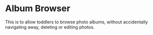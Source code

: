# Album Browser

This is to allow toddlers to browse photo albums, without accidentally navigating away, deleting or editing photos.
